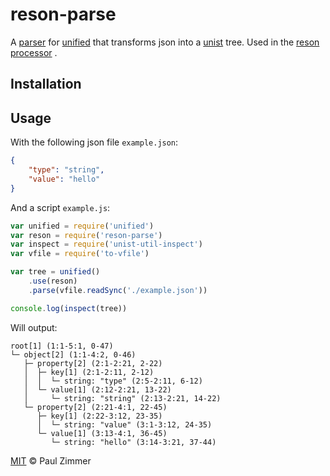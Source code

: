 # reson-parse

A [parser][] for [unified][] that transforms json into a [unist][] tree. Used in the [reson][] [processor][] .

## Installation

## Usage

With the following json file `example.json`:

```json
{
    "type": "string",
    "value": "hello"
}
```

And a script `example.js`:

```js
var unified = require('unified')
var reson = require('reson-parse')
var inspect = require('unist-util-inspect')
var vfile = require('to-vfile')

var tree = unified()
	.use(reson)
	.parse(vfile.readSync('./example.json'))

console.log(inspect(tree))
```

Will output:

```text
root[1] (1:1-5:1, 0-47)
└─ object[2] (1:1-4:2, 0-46)
   ├─ property[2] (2:1-2:21, 2-22)
   │  ├─ key[1] (2:1-2:11, 2-12)
   │  │  └─ string: "type" (2:5-2:11, 6-12)
   │  └─ value[1] (2:12-2:21, 13-22)
   │     └─ string: "string" (2:13-2:21, 14-22)
   └─ property[2] (2:21-4:1, 22-45)
      ├─ key[1] (2:22-3:12, 23-35)
      │  └─ string: "value" (3:1-3:12, 24-35)
      └─ value[1] (3:13-4:1, 36-45)
         └─ string: "hello" (3:14-3:21, 37-44)
```

[MIT][license] © Paul Zimmer

<!-- definitions -->

[parser]: https://github.com/unifiedjs/unified#processorparser

[unist]: https://github.com/syntax-tree/unist

[unified]: https://github.com/unifiedjs/unified

[utilities]: https://github.com/syntax-tree/unist#list-of-utilities

[reson]: https://github.com/mrzmmr/reson/blob/master/packages/reson

[processor]: https://github.com/unifiedjs/unified#processor

[license]: https://github.com/mrzmmr/reson/blob/master/license

